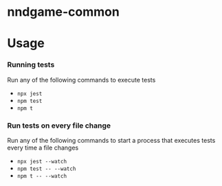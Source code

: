 # nndgame-common

# Usage

### Running tests

Run any of the following commands to execute tests

- `npx jest`
- `npm test`
- `npm t`

### Run tests on every file change

Run any of the following commands to start a process that executes tests every time a file changes

- `npx jest --watch`
- `npm test -- --watch`
- `npm t -- --watch`
